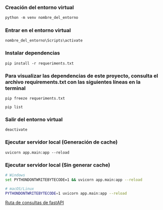 ### Creación del entorno virtual
```python
python -m venv nombre_del_entorno
``` 
### Entrar en el entorno virtual
```
nombre_del_entorno\Scripts\activate
```
### Instalar dependencias
```
pip install -r requeriments.txt
```
### Para visualizar las dependencias de este proyecto, consulta el archivo requirements.txt con las siguientes líneas en la terminal
```
pip freeze requeriments.txt
```
```
pip list
```
### Salir del entorno virtual
```
deactivate
```
### Ejecutar servidor local (Generación de cache)
```
uvicorn app.main:app --reload
```
### Ejecutar servidor local (Sin generar cache)
```bash
# Windows
set PYTHONDONTWRITEBYTECODE=1 && uvicorn app.main:app --reload
```
```bash
# macOS/Linux
PYTHONDONTWRITEBYTECODE=1 uvicorn app.main:app --reload
```

[Ruta de consultas de fastAPI](http://127.0.0.1:8000/docs)
